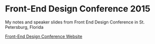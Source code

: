 # Front-End Design Conference 2015
My notes and speaker slides from Front End Design Conference in St. Petersburg, Florida

[Front-End Design Conference Website](http://frontenddesignconference.com/)
<!--
## Day One

Talk Title | Speaker | My Notes | Talk Slides | Notes
---- | --- | --- | --- | ---
Designers Can Open Source | [Garth Braithwaite](https://twitter.com/garthdb) | [Link](/01-DesignersCanOpenSource-garthdb.md) | | Woohoo


## Day Two

Talk Title | Speaker | My Notes | Talk Slides | Notes
---- | --- | --- | --- | ---

-->




